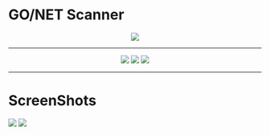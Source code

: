# GO/NET Scanner
<div id="image" align="center">
  <img src="https://user-images.githubusercontent.com/60628803/152819380-79b7f954-faca-4363-a44b-86a5eb3a68cb.png" >
  </div>
  
 ---
 
 <div id="badges" align="center">
  <img src="https://img.shields.io/badge/%40author-luijait.es-informational">
  <img src="https://img.shields.io/github/repo-size/luijait/GONET-Scanner?label=Size">
  <img src="https://img.shields.io/github/languages/top/luijait/GONET-Scanner?label=go">
</div>


---

# ScreenShots

<img src="https://user-images.githubusercontent.com/60628803/152821931-a2678f6c-c383-4939-9040-938d5f01defd.png">
<img src="https://user-images.githubusercontent.com/60628803/152824097-301c66b1-5248-4995-b1ee-1f509c1cb184.png>"


